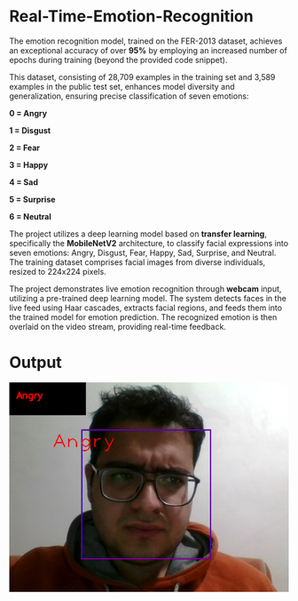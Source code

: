 # Real-Time-Emotion-Recognition

The emotion recognition model, trained on the FER-2013 dataset, achieves an exceptional accuracy of over **95%** by employing an increased number of epochs during training (beyond the provided code snippet). 

This dataset, consisting of 28,709 examples in the training set and 3,589 examples in the public test set, enhances model diversity and generalization, ensuring precise classification of seven emotions: 

**0 = Angry**

**1 = Disgust**

**2 = Fear**

**3 = Happy**

**4 = Sad**

**5 = Surprise**

**6 = Neutral**


The project utilizes a deep learning model based on **transfer learning**, specifically the **MobileNetV2** architecture, to classify facial expressions into seven emotions: Angry, Disgust, Fear, Happy, Sad, Surprise, and Neutral. The training dataset comprises facial images from diverse individuals, resized to 224x224 pixels.

The project demonstrates live emotion recognition through **webcam** input, utilizing a pre-trained deep learning model. The system detects faces in the live feed using Haar cascades, extracts facial regions, and feeds them into the trained model for emotion prediction. The recognized emotion is then overlaid on the video stream, providing real-time feedback.


# Output

<img src="https://github.com/MoeinRez79/Real-Time-Emotion-Recognition/blob/main/img_2.png" alt="img1"/>
